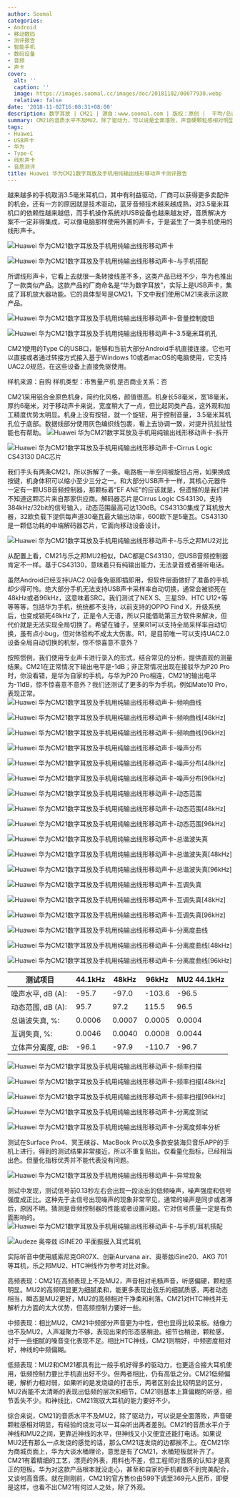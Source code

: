 ```yaml
---
author: Soomal
categories:
- Android
- 移动数码
- 测评报告
- 智能手机
- 数码设备
- 音频
- 声卡
cover:
  alt: ''
  caption: ''
  image: https://images.soomal.cc/images/doc/20181102/00077930.webp
  relative: false
date: '2018-11-02T16:08:31+08:00'
description: 数字耳放 | CM21 | 源自：www.soomal.com | 版权：原创 |  平均/总评分：09.20/414
summary: CM21的音质水平不及MU2，除了驱动力，可以说是全面落败，声音硬颗粒感相对明显，有经验的烧友可以一耳朵听出两者差别。CM21的音质水平介于神线和MU2之间，更靠近神线的水平
tags:
- Huawei
- USB声卡
- 华为
- Type-C
- 线形声卡
- 音质测评
title: Huawei 华为CM21数字耳放及手机用纯输出线形移动声卡测评报告
---
```


越来越多的手机取消3.5毫米耳机口，其中有利益驱动，厂商可以获得更多卖配件的机会，还有一方的原因就是技术驱动，蓝牙音频技术越来越成熟，对3.5毫米耳机口的依赖性越来越低，而手机操作系统对USB设备也越来越友好，音质解决方案不一定非得集成，可以像电脑那样使用外置的声卡，于是诞生了一类手机使用的线形声卡。



![Huawei 华为CM21数字耳放及手机用纯输出线形移动声卡](https://images.soomal.cc/images/doc/20181019/00077521_01.webp)



![Huawei 华为CM21数字耳放及手机用纯输出线形移动声卡-与手机搭配](https://images.soomal.cc/images/doc/20181019/00077526_01.webp)



所谓线形声卡，它看上去就很一条转接线差不多，这类产品已经不少，华为也推出了一款类似产品。这款产品的厂商命名是“华为数字耳放”，实际上是USB声卡，集成了耳机放大器功能。它的具体型号是CM21，下文中我们使用CM21来表示这款产品。



![Huawei 华为CM21数字耳放及手机用纯输出线形移动声卡-音量控制旋钮](https://images.soomal.cc/images/doc/20181019/00077523_01.webp)



![Huawei 华为CM21数字耳放及手机用纯输出线形移动声卡-3.5毫米耳机孔](https://images.soomal.cc/images/doc/20181019/00077524_01.webp)



CM21使用的Type C的USB口，能够和当前大部分Android手机直接连接。它也可以直接或者通过转接方式接入基于Windows 10或者macOS的电脑使用，它支持UAC2.0规范，在这些设备上直接免驱使用。

样机来源：自购
样机类型：市售量产机
是否商业关系：否

CM21采用铝合金原色机身，简约化风格，颜值很高。机身长58毫米，宽18毫米，厚约6毫米，对于移动声卡来说，宽度稍大了一点，但比起同类产品，这外观和加工精度优势太明显。机身上没有按钮，就一个旋钮，用于控制音量， 3.5毫米耳机孔位于底部。数据线部分使用灰色编织线包裹，看上去协调一致，对提升抗拉扯性能也有帮助。
![Huawei 华为CM21数字耳放及手机用纯输出线形移动声卡-拆开](https://images.soomal.cc/images/doc/20181019/00077533_01.webp)




![Huawei 华为CM21数字耳放及手机用纯输出线形移动声卡-Cirrus Logic CS43130 DAC芯片](https://images.soomal.cc/images/doc/20181019/00077535_01.webp)




我们手头有两条CM21，所以拆解了一条。电路板一半空间被旋钮占用，如果换成按键，机身体积可以缩小至少三分之一。和大部分USB声卡一样，其核心元器件一定有一颗USB音频控制器，那颗标着“EF ANE”的应该就是，但遗憾的是我们并不知道这颗芯片来自那家供应商。解码器芯片是Cirrus Logic CS43130，支持384kHz/32bit的信号输入，动态范围最高可达130dB。CS43130集成了耳机放大器，32欧负载下提供每声道30毫瓦最大输出功率，600欧下是5毫瓦。CS43130是一颗低功耗的中端解码器芯片，它面向移动设备设计。

![Huawei 华为CM21数字耳放及手机用纯输出线形移动声卡-与乐之邦MU2对比](https://images.soomal.cc/images/doc/20181019/00077530.webp)




从配置上看，CM21与乐之邦MU2相似，DAC都是CS43130，但USB音频控制器肯定不一样。基于CS43130，意味着只有纯输出能力，无法录音或者接听电话。

虽然Android已经支持UAC2.0设备免驱即插即用，但软件层面做好了准备的手机却少得可怜。绝大部分手机无法支持USB声卡采样率自动切换，通常会被锁死在48kHz或者96kHz，这意味着SRC。我们测试了NEX S、三星S9、HTC U12+等等等等，包括华为手机，统统都不支持，以前支持的OPPO Find X，升级系统后，也变成锁死48kHz了，正是令人无语，所以只能借助第三方软件来解决，但代价就是无法实现全局切换了。希望在锤子，坚果R1可以支持全局采样率自动切换，虽有点小bug，但对体验构不成太大伤害。R1，是目前唯一可以支持UAC2.0设备全局自动切换的机型，惊不惊喜意不意外？

按照惯例，我们使用专业声卡进行录入的形式，结合常见的分析，提供直观的测量结果。CM21在正常情况下输出电平是-1dB；非正常情况出现在接驳华为P20 Pro时，你没看错，是华为自家的手机，与华为P20 Pro相连，CM21的输出电平为-11dB，惊不惊喜意不意外？我们还测试了更多的华为手机，例如Mate10 Pro，表现正常。
![Huawei 华为CM21数字耳放及手机用纯输出线形移动声卡-频响曲线](https://images.soomal.cc/images/doc/20181101/00077901_01.webp)




![Huawei 华为CM21数字耳放及手机用纯输出线形移动声卡-频响曲线[48kHz]](https://images.soomal.cc/images/doc/20181101/00077902_01.webp)




![Huawei 华为CM21数字耳放及手机用纯输出线形移动声卡-频响曲线[96kHz]](https://images.soomal.cc/images/doc/20181101/00077903_01.webp)




![Huawei 华为CM21数字耳放及手机用纯输出线形移动声卡-噪声分布](https://images.soomal.cc/images/doc/20181101/00077904_01.webp)




![Huawei 华为CM21数字耳放及手机用纯输出线形移动声卡-噪声分布[48kHz]](https://images.soomal.cc/images/doc/20181101/00077905_01.webp)




![Huawei 华为CM21数字耳放及手机用纯输出线形移动声卡-噪声分布[96kHz]](https://images.soomal.cc/images/doc/20181101/00077906_01.webp)




![Huawei 华为CM21数字耳放及手机用纯输出线形移动声卡-动态范围](https://images.soomal.cc/images/doc/20181101/00077907_01.webp)




![Huawei 华为CM21数字耳放及手机用纯输出线形移动声卡-动态范围[48kHz]](https://images.soomal.cc/images/doc/20181101/00077908_01.webp)




![Huawei 华为CM21数字耳放及手机用纯输出线形移动声卡-动态范围[96kHz]](https://images.soomal.cc/images/doc/20181101/00077910_01.webp)




![Huawei 华为CM21数字耳放及手机用纯输出线形移动声卡-总谐波失真](https://images.soomal.cc/images/doc/20181101/00077911_01.webp)




![Huawei 华为CM21数字耳放及手机用纯输出线形移动声卡-总谐波失真[48kHz]](https://images.soomal.cc/images/doc/20181101/00077912_01.webp)




![Huawei 华为CM21数字耳放及手机用纯输出线形移动声卡-总谐波失真[96kHz]](https://images.soomal.cc/images/doc/20181101/00077913_01.webp)




![Huawei 华为CM21数字耳放及手机用纯输出线形移动声卡-互调失真](https://images.soomal.cc/images/doc/20181101/00077915_01.webp)




![Huawei 华为CM21数字耳放及手机用纯输出线形移动声卡-互调失真[48kHz]](https://images.soomal.cc/images/doc/20181101/00077916_01.webp)




![Huawei 华为CM21数字耳放及手机用纯输出线形移动声卡-互调失真[96kHz]](https://images.soomal.cc/images/doc/20181101/00077917_01.webp)




![Huawei 华为CM21数字耳放及手机用纯输出线形移动声卡-分离度曲线](https://images.soomal.cc/images/doc/20181101/00077918_01.webp)




![Huawei 华为CM21数字耳放及手机用纯输出线形移动声卡-分离度曲线[48kHz]](https://images.soomal.cc/images/doc/20181101/00077919_01.webp)




![Huawei 华为CM21数字耳放及手机用纯输出线形移动声卡-分离度曲线[96kHz]](https://images.soomal.cc/images/doc/20181101/00077920_01.webp)




| 测试项目 | 44.1kHz | 48kHz | 96kHz | MU2 44.1kHz |
| --- | --- | --- | --- | --- |
| 噪声水平, dB (A): | -95.7 | -97.0 | -103.6 | -96.5 |
| 动态范围, dB (A): | 95.7 | 97.2 | 115.5 | 96.5 |
| 总谐波失真, %: | 0.0006 | 0.0007 | 0.0005 | 0.0004 |
| 互调失真, %: | 0.0046 | 0.0040 | 0.0008 | 0.0044 |
| 立体声分离度, dB: | -96.1 | -97.9 | -110.7 | -96.7 |


![Huawei 华为CM21数字耳放及手机用纯输出线形移动声卡-频率扫描](https://images.soomal.cc/images/doc/20181101/00077921_01.webp)




![Huawei 华为CM21数字耳放及手机用纯输出线形移动声卡-频率扫描[48kHz]](https://images.soomal.cc/images/doc/20181101/00077922_01.webp)




![Huawei 华为CM21数字耳放及手机用纯输出线形移动声卡-频率扫描[96kHz]](https://images.soomal.cc/images/doc/20181101/00077923_01.webp)




![Huawei 华为CM21数字耳放及手机用纯输出线形移动声卡-分离度测试](https://images.soomal.cc/images/doc/20181101/00077924_01.webp)




![Huawei 华为CM21数字耳放及手机用纯输出线形移动声卡-分离度频率分析](https://images.soomal.cc/images/doc/20181101/00077925_01.webp)




测试在Surface Pro4、冥王峡谷、MacBook Pro以及多款安装海贝音乐APP的手机上进行，得到的测试结果非常接近，所以不重复贴出。仅看量化指标，已经相当出色。但量化指标优秀并不能代表没有问题。

![Huawei 华为CM21数字耳放及手机用纯输出线形移动声卡-异常现象](https://images.soomal.cc/images/doc/20181101/00077926.webp)




测试中发现，测试信号前0.13秒左右会出现一段淡出的低频噪声，噪声强度和信号强度成正比。这种先于主信号出现噪声的现象非常罕见，通常的噪声是同步或者滞后，原因不明。猜测是音频控制器的性能或者设置问题。它对信号质量一定是有负面影响的。
![Huawei 华为CM21数字耳放及手机用纯输出线形移动声卡-与手机/耳机搭配](https://images.soomal.cc/images/doc/20181019/00077528_01.webp)




![Audeze 奥帝兹 iSINE20 平面振膜入耳式耳机](https://images.soomal.cc/images/doc/20170621/00068537_01.webp)




实际听音中使用威索尼克GR07X、创新Aurvana air、奥蒂兹iSine20、AKG 701等耳机，乐之邦MU2、HTC神线作为参考对比对象。

高频表现：CM21在高频表现上不及MU2，声音相对毛糙声音，听感偏硬，颗粒感明显。MU2的高频明显更为细腻柔和，能更多表现出弦乐的细腻质感，两者动态相当，瞬态是MU2更好，MU2的高频相对干净柔和利落。CM21对HTC神线并无解析力方面的太大优势，但高频控制力要好一些。 

中频表现：相比MU2，CM21中频部分声音更为中性，但也显得比较呆板。结像力也不及MU2，人声凝聚力不够，表现出来的形态感稍逊。细节也稍逊，颗粒感，对于一些细腻的嗓音变化表现不足。相比HTC神线，CM21则稍好，中频密度相对好，神线的中频偏糊。

低频表现：MU2和CM21都具有比一般手机好得多的驱动力，也更适合接大耳机使用，低频控制力要比手机直出好不少。但两者相比，仍有高低之分。CM21低频偏硬，解析力相对弱，如果听的是发烧级的打击乐，两者区别会比较明显的区分，MU2尚能不太清晰的表现出低频的层次和细节，CM21则基本上算偏糊的听感，细节丢失不少。和神线比，CM21驾驭大耳机的能力要好不少。

综合来说，CM21的音质水平不及MU2，除了驱动力，可以说是全面落败，声音硬颗粒感相对明显，有经验的烧友可以一耳朵听出两者差别。CM21的音质水平介于神线和MU2之间，更靠近神线的水平，但神线又小又便宜还能打电话。如果说MU2还有那么一点发烧的感觉的话，那么CM21连发烧的边都挨不上。在CM21华为商城页面上，华为大谈水桶理论，意思是有了CM21，水桶短板就补齐了。CM21有着精细的工艺，漂亮的外表，用料也不差，但工程师对音质的认知才是真正的短板。华为对这款产品根本就没走心，甚至和自家的手机都做不到完美配合，又谈何高音质。就在刚刚前，CM21的官方售价由599下调至369元人民币，即便是这样，也看不出CM21有何过人之处，除了外观。